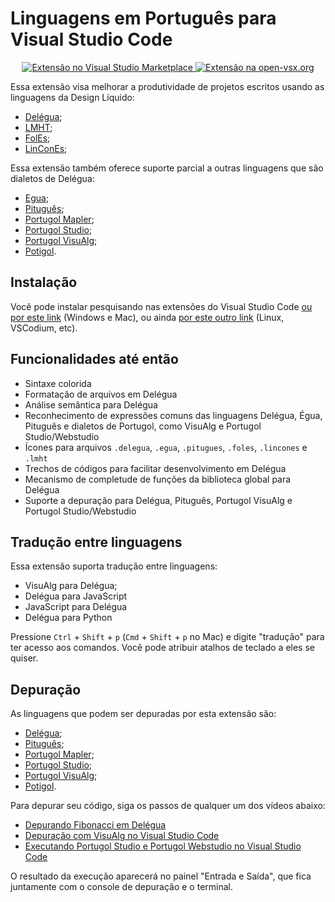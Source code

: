 # Linguagens em Português para Visual Studio Code

<p align="center">
  <a href="https://marketplace.visualstudio.com/items?itemName=designliquido.designliquido-vscode" title="Extensão no Visual Studio Marketplace">
    <img src="https://img.shields.io/visual-studio-marketplace/i/designliquido.designliquido-vscode?label=Visual%20Studio%20Marketplace" alt="Extensão no Visual Studio Marketplace" />
  </a>
  <a href="https://open-vsx.org/extension/designliquido/designliquido-vscode" title="Extensão na open-vsx.org">
    <img src="https://img.shields.io/open-vsx/dt/designliquido/designliquido-vscode?label=open-vsx.org" alt="Extensão na open-vsx.org" />
  </a>
</p>

Essa extensão visa melhorar a produtividade de projetos escritos usando as linguagens da Design Líquido: 

- [Delégua](https://github.com/DesignLiquido/delegua);
- [LMHT](https://github.com/DesignLiquido/LMHT);
- [FolEs](https://github.com/DesignLiquido/FolEs);
- [LinConEs](https://github.com/DesignLiquido/LinConEs);

Essa extensão também oferece suporte parcial a outras linguagens que são dialetos de Delégua:

- [Egua](https://egua.tech);
- [Pituguês](https://github.com/DesignLiquido/delegua/wiki/Dialetos#pitugues);
- [Portugol Mapler](https://portugol.sourceforge.io/);
- [Portugol Studio](http://lite.acad.univali.br/portugol/);
- [Portugol VisuAlg](https://visualg3.com.br/);
- [Potigol](https://potigol.github.io).

## Instalação

Você pode instalar pesquisando nas extensões do Visual Studio Code [ou por este link](https://marketplace.visualstudio.com/items?itemName=designliquido.designliquido-vscode) (Windows e Mac), ou ainda [por este outro link](https://open-vsx.org/extension/designliquido/designliquido-vscode) (Linux, VSCodium, etc).

## Funcionalidades até então

- Sintaxe colorida
- Formatação de arquivos em Delégua
- Análise semântica para Delégua
- Reconhecimento de expressões comuns das linguagens Delégua, Égua, Pituguês e dialetos de Portugol, como VisuAlg e Portugol Studio/Webstudio
- Ícones para arquivos `.delegua`, `.egua`, `.pitugues`, `.foles`, `.lincones` e `.lmht`
- Trechos de códigos para facilitar desenvolvimento em Delégua
- Mecanismo de completude de funções da biblioteca global para Delégua
- Suporte a depuração para Delégua, Pituguês, Portugol VisuAlg e Portugol Studio/Webstudio

## Tradução entre linguagens

Essa extensão suporta tradução entre linguagens:

- VisuAlg para Delégua;
- Delégua para JavaScript
- JavaScript para Delégua
- Delégua para Python

Pressione `Ctrl` + `Shift` + `p` (`Cmd` + `Shift` + `p` no Mac) e digite "tradução" para ter acesso aos comandos. Você pode atribuir atalhos de teclado a eles se quiser.

## Depuração

As linguagens que podem ser depuradas por esta extensão são:

- [Delégua](https://github.com/DesignLiquido/delegua);
- [Pituguês](https://github.com/DesignLiquido/delegua/wiki/Dialetos#pitugues);
- [Portugol Mapler](https://portugol.sourceforge.io/);
- [Portugol Studio](http://lite.acad.univali.br/portugol/);
- [Portugol VisuAlg](https://visualg3.com.br/);
- [Potigol](https://potigol.github.io).

Para depurar seu código, siga os passos de qualquer um dos vídeos abaixo:

- [Depurando Fibonacci em Delégua](https://www.youtube.com/watch?v=TQxLekzvBv8)
- [Depuração com VisuAlg no Visual Studio Code](https://www.youtube.com/watch?v=-L70aVOMduc)
- [Executando Portugol Studio e Portugol Webstudio no Visual Studio Code](https://www.youtube.com/watch?v=joLJo875hMs)

O resultado da execução aparecerá no painel "Entrada e Saída", que fica juntamente com o console de depuração e o terminal.